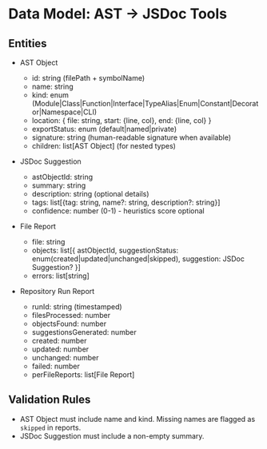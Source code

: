 # Data Model: AST → JSDoc Tools

## Entities

- AST Object
  - id: string (filePath + symbolName)
  - name: string
  - kind: enum (Module|Class|Function|Interface|TypeAlias|Enum|Constant|Decorator|Namespace|CLI)
  - location: { file: string, start: {line, col}, end: {line, col} }
  - exportStatus: enum (default|named|private)
  - signature: string (human-readable signature when available)
  - children: list[AST Object] (for nested types)

- JSDoc Suggestion
  - astObjectId: string
  - summary: string
  - description: string (optional details)
  - tags: list[{tag: string, name?: string, description?: string}]
  - confidence: number (0-1) - heuristics score optional

- File Report
  - file: string
  - objects: list[{ astObjectId, suggestionStatus: enum(created|updated|unchanged|skipped), suggestion: JSDoc Suggestion? }]
  - errors: list[string]

- Repository Run Report
  - runId: string (timestamped)
  - filesProcessed: number
  - objectsFound: number
  - suggestionsGenerated: number
  - created: number
  - updated: number
  - unchanged: number
  - failed: number
  - perFileReports: list[File Report]

## Validation Rules

- AST Object must include name and kind. Missing names are flagged as `skipped` in reports.
- JSDoc Suggestion must include a non-empty summary.
